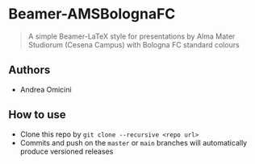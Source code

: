 # Beamer-AMSBolognaFC
> A simple Beamer-LaTeX style for presentations by Alma Mater Studiorum (Cesena Campus)
> with Bologna FC standard colours

## Authors
* Andrea Omicini

## How to use
* Clone this repo by `git clone --recursive <repo url>`
* Commits and push on the `master` or `main` branches will automatically produce versioned releases
